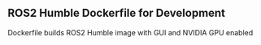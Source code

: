 ## ROS2 Humble Dockerfile for Development 

Dockerfile builds ROS2 Humble image with GUI and NVIDIA GPU enabled
